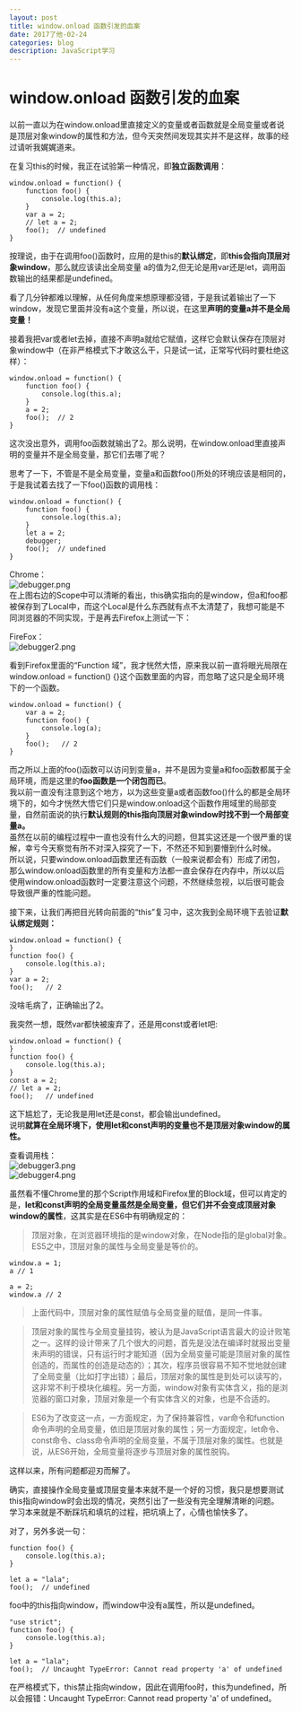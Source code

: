 ```yaml
---
layout: post
title: window.onload 函数引发的血案
date: 2017了他-02-24
categories: blog
description: JavaScript学习
---
```


# window.onload 函数引发的血案           
以前一直以为在window.onload里直接定义的变量或者函数就是全局变量或者说是顶层对象window的属性和方法，但今天突然间发现其实并不是这样，故事的经过请听我娓娓道来。           

在复习this的时候，我正在试验第一种情况，即**独立函数调用**：           

```
window.onload = function() {
	function foo() {
		console.log(this.a);
	}
	var a = 2;
	// let a = 2;
	foo();  // undefined
}
```
按理说，由于在调用foo()函数时，应用的是this的**默认绑定**，即**this会指向顶层对象window**，那么就应该读出全局变量 a的值为2,但无论是用var还是let，调用函数输出的结果都是undefined。           

看了几分钟都难以理解，从任何角度来想原理都没错，于是我试着输出了一下window，发现它里面并没有a这个变量，所以说，在这里**声明的变量a并不是全局变量！**           

接着我把var或者let去掉，直接不声明a就给它赋值，这样它会默认保存在顶层对象window中（在非严格模式下才敢这么干，只是试一试，正常写代码时要杜绝这样）：           

```
window.onload = function() {
	function foo() {
		console.log(this.a);
	}
	a = 2;
	foo();  // 2
}
```
这次没出意外，调用foo函数就输出了2。那么说明，在window.onload里直接声明的变量并不是全局变量，那它们去哪了呢？           

思考了一下，不管是不是全局变量，变量a和函数foo()所处的环境应该是相同的，于是我试着去找了一下foo()函数的调用栈：           

```
window.onload = function() {
	function foo() {
		console.log(this.a);
	}
	let a = 2;
	debugger;
	foo();  // undefined
}
```
Chrome：           
![debugger.png](http://upload-images.jianshu.io/upload_images/3001083-f8d7a5aa2c7fae0b.png?imageMogr2/auto-orient/strip%7CimageView2/2/w/1240)           
在上图右边的Scope中可以清晰的看出，this确实指向的是window，但a和foo都被保存到了Local中，而这个Local是什么东西就有点不太清楚了，我想可能是不同浏览器的不同实现，于是再去Firefox上测试一下：           

FireFox：           
![debugger2.png](http://upload-images.jianshu.io/upload_images/3001083-2fa9e6590ea1b93e.png?imageMogr2/auto-orient/strip%7CimageView2/2/w/1240)           

看到Firefox里面的“Function 域”，我才恍然大悟，原来我以前一直将眼光局限在window.onload = function() {}这个函数里面的内容，而忽略了这只是全局环境下的一个函数。           

```
window.onload = function() {
	var a = 2;
	function foo() {
		console.log(a);
	}
	foo();   // 2 
}
```
而之所以上面的foo()函数可以访问到变量a，并不是因为变量a和foo函数都属于全局环境，而是这里的**foo函数是一个闭包而已**。           
我以前一直没有注意到这个地方，以为这些变量a或者函数foo()什么的都是全局环境下的，如今才恍然大悟它们只是window.onload这个函数作用域里的局部变量，自然前面说的执行**默认规则的this指向顶层对象window时找不到一个局部变量a。**           
虽然在以前的编程过程中一直也没有什么大的问题，但其实这还是一个很严重的误解，幸亏今天察觉有所不对深入探究了一下，不然还不知到要懵到什么时候。           
所以说，只要window.onload函数里还有函数（一般来说都会有）形成了闭包，那么window.onload函数里的所有变量和方法都一直会保存在内存中，所以以后使用window.onload函数时一定要注意这个问题，不然继续忽视，以后很可能会导致很严重的性能问题。           

接下来，让我们再把目光转向前面的“this”复习中，这次我到全局环境下去验证**默认绑定规则：**           

```
window.onload = function() {
}
function foo() {
	console.log(this.a);
}
var a = 2;
foo();   // 2 
```
没啥毛病了，正确输出了2。           

我突然一想，既然var都快被废弃了，还是用const或者let吧:           

```
window.onload = function() {
}
function foo() {
	console.log(this.a);
}
const a = 2;
// let a = 2;
foo();   // undefined 
```
这下尴尬了，无论我是用let还是const，都会输出undefined。           
说明**就算在全局环境下，使用let和const声明的变量也不是顶层对象window的属性。**           
           
查看调用栈：           
![debugger3.png](http://upload-images.jianshu.io/upload_images/3001083-714039a3254330ae.png?imageMogr2/auto-orient/strip%7CimageView2/2/w/1240)           
![debugger4.png](http://upload-images.jianshu.io/upload_images/3001083-d4f7c5bbf6e8d0a4.png?imageMogr2/auto-orient/strip%7CimageView2/2/w/1240)           

虽然看不懂Chrome里的那个Script作用域和Firefox里的Block域，但可以肯定的是，**let和const声明的全局变量虽然是全局变量，但它们并不会变成顶层对象window的属性**，这其实是在ES6中有明确规定的：           

> 顶层对象，在浏览器环境指的是window对象，在Node指的是global对象。ES5之中，顶层对象的属性与全局变量是等价的。           

```
window.a = 1;
a // 1

a = 2;
window.a // 2
```

> 上面代码中，顶层对象的属性赋值与全局变量的赋值，是同一件事。           

> 顶层对象的属性与全局变量挂钩，被认为是JavaScript语言最大的设计败笔之一。这样的设计带来了几个很大的问题，首先是没法在编译时就报出变量未声明的错误，只有运行时才能知道（因为全局变量可能是顶层对象的属性创造的，而属性的创造是动态的）；其次，程序员很容易不知不觉地就创建了全局变量（比如打字出错）；最后，顶层对象的属性是到处可以读写的，这非常不利于模块化编程。另一方面，window对象有实体含义，指的是浏览器的窗口对象，顶层对象是一个有实体含义的对象，也是不合适的。           

> ES6为了改变这一点，一方面规定，为了保持兼容性，var命令和function命令声明的全局变量，依旧是顶层对象的属性；另一方面规定，let命令、const命令、class命令声明的全局变量，不属于顶层对象的属性。也就是说，从ES6开始，全局变量将逐步与顶层对象的属性脱钩。           

这样以来，所有问题都迎刃而解了。           

确实，直接操作全局变量或顶层变量本来就不是一个好的习惯，我只是想要测试this指向window时会出现的情况，突然引出了一些没有完全理解清晰的问题。           
学习本来就是不断踩坑和填坑的过程，把坑填上了，心情也愉快多了。           

对了，另外多说一句：        

```
function foo() {
	console.log(this.a);
}

let a = "lala";
foo();  // undefined
```
foo中的this指向window，而window中没有a属性，所以是undefined。           

```
"use strict";
function foo() {
	console.log(this.a);
}

let a = "lala";
foo();  // Uncaught TypeError: Cannot read property 'a' of undefined
```
在严格模式下，this禁止指向window，因此在调用foo时，this为undefined，所以会报错：Uncaught TypeError: Cannot read property 'a' of undefined。           